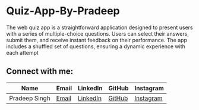 # Quiz-App-By-Pradeep
The web quiz app is a straightforward application designed to present users with a series of multiple-choice questions. Users can select their answers, submit them, and receive instant feedback on their performance. The app includes a shuffled set of questions, ensuring a dynamic experience with each attempt


## Connect with me:
| Name    | Email              | LinkedIn                                      | GitHub                      | Instagram                     |
|---------|--------------------|-----------------------------------------------|-----------------------------|-------------------------------|
| Pradeep Singh | [Email](pradeep.singh04r@gmail.com)  | [LinkedIn](https://linkedin.com/in/pradeep-singh4) | [GitHub](https://github.com/pradeep-r04) | [Instagram](https://instagram.com/whypradeeep) | 
